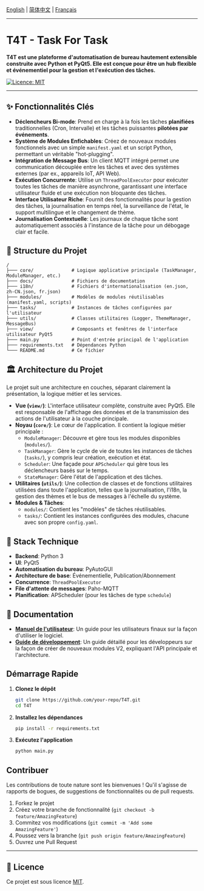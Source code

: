 [English](./README.md) | [简体中文](./README.zh-CN.md) | [Français](./README.fr.md)

---

# T4T - Task For Task

**T4T est une plateforme d'automatisation de bureau hautement extensible construite avec Python et PyQt5. Elle est conçue pour être un hub flexible et événementiel pour la gestion et l'exécution des tâches.**

[![Licence: MIT](https://img.shields.io/badge/License-MIT-yellow.svg)](https://opensource.org/licenses/MIT)

---

## ✨ Fonctionnalités Clés

*   **Déclencheurs Bi-mode**: Prend en charge à la fois les tâches **planifiées** traditionnelles (Cron, Intervalle) et les tâches puissantes **pilotées par événements**.
*   **Système de Modules Enfichables**: Créez de nouveaux modules fonctionnels avec un simple `manifest.yaml` et un script Python, permettant un véritable "hot-plugging".
*   **Intégration de Message Bus**: Un client MQTT intégré permet une communication découplée entre les tâches et avec des systèmes externes (par ex., appareils IoT, API Web).
*   **Exécution Concurrente**: Utilise un `ThreadPoolExecutor` pour exécuter toutes les tâches de manière asynchrone, garantissant une interface utilisateur fluide et une exécution non bloquante des tâches.
*   **Interface Utilisateur Riche**: Fournit des fonctionnalités pour la gestion des tâches, la journalisation en temps réel, la surveillance de l'état, le support multilingue et le changement de thème.
*   **Journalisation Contextuelle**: Les journaux de chaque tâche sont automatiquement associés à l'instance de la tâche pour un débogage clair et facile.

## 📂 Structure du Projet
```
/
├─── core/              # Logique applicative principale (TaskManager, ModuleManager, etc.)
├─── docs/              # Fichiers de documentation
├─── i18n/              # Fichiers d'internationalisation (en.json, zh-CN.json, fr.json)
├─── modules/           # Modèles de modules réutilisables (manifest.yaml, scripts)
├─── tasks/             # Instances de tâches configurées par l'utilisateur
├─── utils/             # Classes utilitaires (Logger, ThemeManager, MessageBus)
├─── view/              # Composants et fenêtres de l'interface utilisateur PyQt5
├─── main.py            # Point d'entrée principal de l'application
├─── requirements.txt   # Dépendances Python
└─── README.md          # Ce fichier
```

## 🏛️ Architecture du Projet

Le projet suit une architecture en couches, séparant clairement la présentation, la logique métier et les services.

*   **Vue (`view/`)**: L'interface utilisateur complète, construite avec PyQt5. Elle est responsable de l'affichage des données et de la transmission des actions de l'utilisateur à la couche principale.
*   **Noyau (`core/`)**: Le cœur de l'application. Il contient la logique métier principale :
    *   `ModuleManager`: Découvre et gère tous les modules disponibles (`modules/`).
    *   `TaskManager`: Gère le cycle de vie de toutes les instances de tâches (`tasks/`), y compris leur création, exécution et état.
    *   `Scheduler`: Une façade pour `APScheduler` qui gère tous les déclencheurs basés sur le temps.
    *   `StateManager`: Gère l'état de l'application et des tâches.
*   **Utilitaires (`utils/`)**: Une collection de classes et de fonctions utilitaires utilisées dans toute l'application, telles que la journalisation, l'i18n, la gestion des thèmes et le bus de messages à l'échelle du système.
*   **Modules & Tâches**:
    *   `modules/`: Contient les "modèles" de tâches réutilisables.
    *   `tasks/`: Contient les instances configurées des modules, chacune avec son propre `config.yaml`.

## 🚀 Stack Technique

*   **Backend**: Python 3
*   **UI**: PyQt5
*   **Automatisation du bureau**: PyAutoGUI
*   **Architecture de base**: Événementielle, Publication/Abonnement
*   **Concurrence**: `ThreadPoolExecutor`
*   **File d'attente de messages**: Paho-MQTT
*   **Planification**: APScheduler (pour les tâches de type `schedule`)

## 📖 Documentation

*   **[Manuel de l'utilisateur](./docs/user_manual.md)**: Un guide pour les utilisateurs finaux sur la façon d'utiliser le logiciel.
*   **[Guide de développement](./docs/development_guide.md)**: Un guide détaillé pour les développeurs sur la façon de créer de nouveaux modules V2, expliquant l'API principale et l'architecture.

## Démarrage Rapide

1.  **Clonez le dépôt**
    ```bash
    git clone https://github.com/your-repo/T4T.git
    cd T4T
    ```

2.  **Installez les dépendances**
    ```bash
    pip install -r requirements.txt
    ```

3.  **Exécutez l'application**
    ```bash
    python main.py
    ```

## Contribuer

Les contributions de toute nature sont les bienvenues ! Qu'il s'agisse de rapports de bogues, de suggestions de fonctionnalités ou de pull requests.

1.  Forkez le projet
2.  Créez votre branche de fonctionnalité (`git checkout -b feature/AmazingFeature`)
3.  Commitez vos modifications (`git commit -m 'Add some AmazingFeature'`)
4.  Poussez vers la branche (`git push origin feature/AmazingFeature`)
5.  Ouvrez une Pull Request

---

## 📄 Licence

Ce projet est sous licence [MIT](LICENSE).
